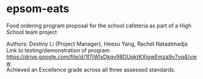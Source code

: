 # epsom-eats
Food ordering program proposal for the school cafeteria as part of a High School team project

Authors: Destiny Li (Project Manager), Heesu Yang, Rachel Nataatmadja \
Link to testing/demonstration of program https://drive.google.com/file/d/1f7jWIxDkqv98DUqktKXjgwEmza9v7vq4/view \
Achieved an Excellence grade across all three assessed standards. 
